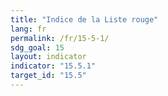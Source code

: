 ```yaml
---
title: "Indice de la Liste rouge"
lang: fr
permalink: /fr/15-5-1/
sdg_goal: 15
layout: indicator
indicator: "15.5.1"
target_id: "15.5"
---
```


